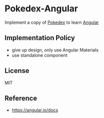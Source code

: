 # Pokedex-Angular

Implement a copy of [Pokedex](https://www.pokemon.com/us/pokedex) to learn [Angular](https://angular.io/)

## Implementation Policy

- give up design, only use Angular Materials
- use standalone component

## License

MIT

## Reference

- https://angular.io/docs

